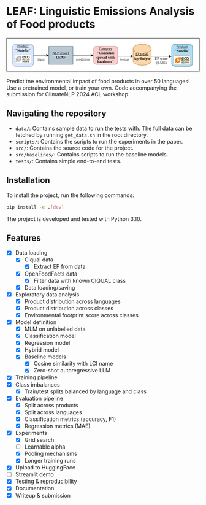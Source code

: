 # LEAF: **L**inguistic **E**missions **A**nalysis of **F**ood products

![LEAF_concept_whitebg](diagram.svg)

Predict tne environmental impact of food products in over 50 languages! Use a pretrained model, or train your own. Code
accompanying the submission for ClimateNLP 2024 ACL workshop.

## Navigating the repository

- `data/`: Contains sample data to run the tests with. The full data can be fetched by running `get_data.sh` in the root
  directory.
- `scripts/`: Contains the scripts to run the experiments in the paper.
- `src/`: Contains the source code for the project.
- `src/baselines/`: Contains scripts to run the baseline models.
- `tests/`: Contains simple end-to-end tests.

## Installation

To install the project, run the following commands:

```bash
pip install -e .[dev]
```

The project is developed and tested with Python 3.10.

## Features

- [x] Data loading
    - [x] Ciqual data
        - [x] Extract EF from data
    - [x] OpenFoodFacts data
        - [x] Filter data with known CIQUAL class
    - [x] Data loading/saving
- [x] Exploratory data analysis
    - [x] Product distribution across languages
    - [x] Product distribution across classes
    - [x] Environmental footprint score across classes
- [x] Model definition
    - [x] MLM on unlabelled data
    - [x] Classification model
    - [x] Regression model
    - [x] Hybrid model
    - [x] Baseline models
        - [x] Cosine similarity with LCI name
        - [x] Zero-shot autoregressive LLM
- [x] Training pipeline
- [x] Class imbalances
    - [x] Train/test splits balanced by language and class
- [x] Evaluation pipeline
    - [x] Split across products
    - [x] Split across languages
    - [x] Classification metrics (accuracy, F1)
    - [x] Regression metrics (MAE)
- [x] Experiments
    - [x] Grid search
    - [ ] Learnable alpha
    - [x] Pooling mechanisms
    - [x] Longer training runs
- [x] Upload to HuggingFace
- [ ] Streamlit demo
- [x] Testing & reproducibility
- [x] Documentation
- [x] Writeup & submission